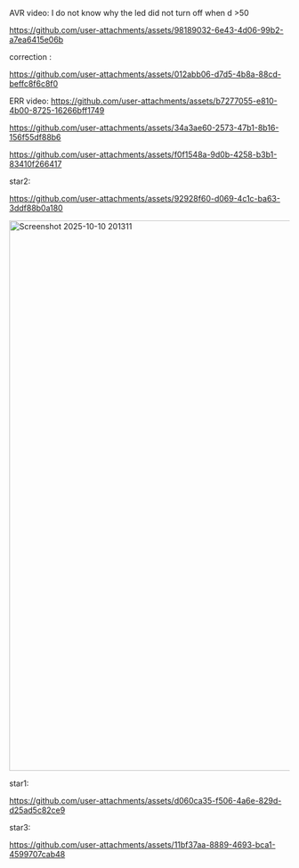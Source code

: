 
AVR video: I do not know why the led did not turn off when d >50

https://github.com/user-attachments/assets/98189032-6e43-4d06-99b2-a7ea6415e06b

correction : 

https://github.com/user-attachments/assets/012abb06-d7d5-4b8a-88cd-beffc8f6c8f0

ERR video:
https://github.com/user-attachments/assets/b7277055-e810-4b00-8725-16266bff1749

https://github.com/user-attachments/assets/34a3ae60-2573-47b1-8b16-156f55df88b6




https://github.com/user-attachments/assets/f0f1548a-9d0b-4258-b3b1-83410f266417

star2:

https://github.com/user-attachments/assets/92928f60-d069-4c1c-ba63-3ddf88b0a180


<img width="1915" height="987" alt="Screenshot 2025-10-10 201311" src="https://github.com/user-attachments/assets/f3a96591-1a32-43b8-bc30-ad026de74ffb" />



star1:

https://github.com/user-attachments/assets/d060ca35-f506-4a6e-829d-d25ad5c82ce9

star3:




https://github.com/user-attachments/assets/11bf37aa-8889-4693-bca1-4599707cab48


